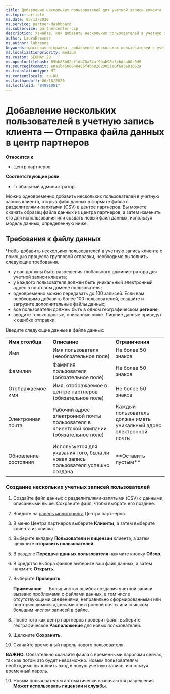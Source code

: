 ```yaml
---
title: Добавление нескольких пользователей для учетной записи клиента
ms.topic: article
ms.date: 05/13/2020
ms.service: partner-dashboard
ms.subservice: partnercenter-csp
description: Узнайте, как добавить нескольких пользователей в учетную запись клиента одновременно. Отправьте файл данных в центр партнеров, используя формат файла значений с разделителями-запятыми (CSV).
author: LauraBrenner
ms.author: labrenne
keywords: массовая отправка, добавление нескольких пользователей в учетную запись клиента, добавление пользователей клиента, массовая отправка пользователей клиента, учетная запись клиента, пользователи клиента, пользователи
ms.localizationpriority: medium
ms.custom: SEOMAY.20
ms.openlocfilehash: 09bb83b82cf1db78a54af9bab98a5cbdaa00c0d9
ms.sourcegitcommit: e0a1b4506840486f4bb82620051e0f6a5e81662a
ms.translationtype: MT
ms.contentlocale: ru-RU
ms.lasthandoff: 06/18/2020
ms.locfileid: "84991081"
---
```

# <a name="add-multiple-users-to-a-customer-account---upload-a-data-file-to-partner-center"></a>Добавление нескольких пользователей в учетную запись клиента — Отправка файла данных в центр партнеров

**Относится к**

- Центр партнеров

**Соответствующие роли**

- Глобальный администратор

Можно одновременно добавить нескольких пользователей в учетную запись клиента, открыв файл данных в формате файла с разделителями-запятыми (CSV) в центре партнеров. Вы можете скачать образец файла данных из центра партнеров, а затем изменить его для использования или создать новый файл данных, используя модель данных, определенную ниже.

## <a name="data-file-requirements"></a><a href="" id="creatingtheimportcsvfile"></a>Требования к файлу данных

Чтобы добавить нескольких пользователей в учетную запись клиента с помощью процесса групповой отправки, необходимо выполнить следующие требования.

- у вас должны быть разрешения глобального администратора для учетной записи клиента;
- у каждого пользователя должен быть уникальный электронный адрес в почтовом домене пользователя;
- одновременно можно передавать до 100 записей. Если вам необходимо добавить более 100 пользователей, создайте и загрузите дополнительные файлы данных;
- все пользователи должны быть в одном географическом **регионе**;
- вводите только данные, описанные ниже. Лишние данные приведут к ошибке отправки.

Введите следующие данные в файле данных:

|                 |                                                                              |                                            |
|-----------------|------------------------------------------------------------------------------|--------------------------------------------|
| **Имя столбца** | **Описание**                                                              | **Ограничения**                             |
| Имя      | Имя пользователя (необязательное поле)                                           | Не более 50 знаков                         |
| Фамилия       | Фамилия пользователя (обязательное поле)                                            | Не более 50 знаков                         |
| Отображаемое имя    | Имя, отображаемое в центре партнеров (обязательное поле)                            | Не более 50 знаков                         |
| Электронная почта           | Рабочий адрес электронной почты пользователя в клиентской компании (обязательное поле)           | Каждый пользователь должен иметь уникальный адрес электронной почты. |
| Обновление состояния   | Используется для указания того, была ли новая запись пользователя успешно создана | \*\*Оставить пустым\*\*                        |

### <a name="to-create-multiple-user-accounts"></a><a href="" id="createmultipleuseraccounts"></a>Создание нескольких учетных записей пользователей

<a href="" id="creatingtheaccounts"></a>

1. Создайте файл данных с разделителями-запятыми (CSV) с данными, описанными выше. Сохраните файл, чтобы выбрать его позднее.

2. Войдите на [панель мониторинга](https://partner.microsoft.com/dashboard) Центра партнеров.

3. В меню Центра партнеров выберите **Клиенты**, а затем выберите клиента из списка.

4. Выберите вкладку **Пользователи и лицензии** клиента, а затем щелкните **отправить пользователей**.

5. В разделе **Передача данных пользователя** нажмите кнопку **Обзор**.

6. В средство выбора файлов выберите ваш файл данных, а затем нажмите **Открыть**.

7. Выберите **Проверить**.

    **Примечание**    . Большинство ошибок создания учетной записи вызвано проблемами с файлами данных, в том числе отсутствующими сведениями, неправильно сформированными или повторяющимися адресами электронной почты или слишком большим числом записей в файле.

8. После того как центр партнеров проверит файл, выберите географическое **Расположение** для новых пользователей.
9. Щелкните **Сохранить**.
10. Скачайте временный пароль нового пользователя.

**ВАЖНО.** Обязательно скачайте файла с временными паролями сейчас, так как потом это будет невозможно. Новым пользователям необходимо выполнить вход в новую учетную запись, используя временный пароль.

10. Новым пользователям автоматически назначаются разрешения **Может использовать лицензии и службы**. 

 

 



